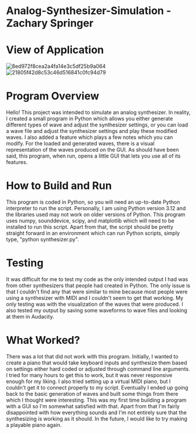 # Analog-Synthesizer-Simulation - Zachary Springer

# View of Application
![8ed972f8cea2a4fa14e3c5df25b9a064](https://github.com/user-attachments/assets/620adf18-62fc-48cc-a70f-f80f39d15376)
![21805f42d8c53c46d516841c0fc94d79](https://github.com/user-attachments/assets/d6e9138a-161b-4e5f-8f45-e50193fd712a)

# Program Overview
Hello! This project was intended to simulate an analog synthesizer. In reality, I created a small program in Python which allows you either generate different types of wave and adjust the synthesizer settings, or you can load a wave file and adjust the synthesizer settings and play these modified waves. I also added a feature which plays a few notes which you can modify. For the loaded and generated waves, there is a visual representation of the waves produced on the GUI. As should have been said, this program, when run, opens a little GUI that lets you use all of its features.

# How to Build and Run
This program is coded in Python, so you will need an up-to-date Python interpreter to run the script. Personally, I am using Python version 3.12 and the libraries used may not work on older versions of Python. This program uses numpy, sounddevice, scipy, and matplotlib which will need to be installed to run this script. Apart from that, the script should be pretty straight forward in an environment which can run Python scripts, simply type, "python synthesizer.py". 
# Testing
It was difficult for me to test my code as the only intended output I had was from other synthesizers that people had created in Python. The only issue is that I couldn't find any that were similar to mine because most people were using a synthesizer with MIDI and I couldn't seem to get that working. My only testing was with the visualization of the waves that were produced. I also tested my output by saving some waveforms to wave files and looking at them in Audacity.

# What Worked?
There was a lot that did not work with this program. Initially, I wanted to create a piano that would take keyboard inputs and synthesize them based on settings either hard coded or adjusted through command line arguments. I tried for many hours to get this to work, but it was never responsive enough for my liking. I also tried setting up a virtual MIDI piano, but I couldn't get it to connect properly to my script. Eventually I ended up going back to the basic generation of waves and built some things from there which I thought were interesting. This was my first time building a program with a GUI so I'm somewhat satisfied with that. Apart from that I'm fairly disappointed with how everything sounds and I'm not entirely sure that the synthesizing is working as it should. In the future, I would like to try making a playable piano again.
